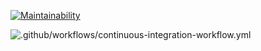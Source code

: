 [![Maintainability](https://api.codeclimate.com/v1/badges/a99a88d28ad37a79dbf6/maintainability)](https://codeclimate.com/github/codeclimate/codeclimate/maintainability)

![.github/workflows/continuous-integration-workflow.yml](https://github.com/schoonc/frontend-project-lvl1/workflows/.github/workflows/continuous-integration-workflow.yml/badge.svg)
